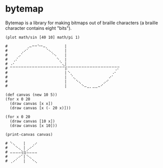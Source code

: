 # bytemap

Bytemap is a library for making bitmaps out of braille characters (a braille character contains eight "bits").

```janet
(plot math/sin [40 10] math/pi 1)

# ⠀⠀⠀⠀⠀⠀⢀⠤⠒⠒⠑⠒⠤⡀⠀⠀⠀⠀⠀⠀⡇⠀⠀⠀⠀⠀⠀⠀⠀⠀⠀⠀⠀⠀⠀⠀⠀⠀⠀⠀
# ⠀⠀⠀⠀⢀⠔⠁⠀⠀⠀⠀⠀⠀⠈⠢⡀⠀⠀⠀⠀⡇⠀⠀⠀⠀⠀⠀⠀⠀⠀⠀⠀⠀⠀⠀⠀⠀⠀⠀⠀
# ⠀⠀⠀⡠⠁⠀⠀⠀⠀⠀⠀⠀⠀⠀⠀⠈⠢⠀⠀⠀⡇⠀⠀⠀⠀⠀⠀⠀⠀⠀⠀⠀⠀⠀⠀⠀⠀⠀⠀⠀
# ⠀⢀⠌⠀⠀⠀⠀⠀⠀⠀⠀⠀⠀⠀⠀⠀⠀⠑⡀⠀⡇⠀⠀⠀⠀⠀⠀⠀⠀⠀⠀⠀⠀⠀⠀⠀⠀⠀⠀⠀
# ⠠⠂⠀⠀⠀⠀⠀⠀⠀⠀⠀⠀⠀⠀⠀⠀⠀⠀⠈⢄⡇⠀⠀⠀⠀⠀⠀⠀⠀⠀⠀⠀⠀⠀⠀⠀⠀⠀⠀⠀
# ⠉⠉⠉⠉⠉⠉⠉⠉⠉⠉⠉⠉⠉⠉⠉⠉⠉⠉⠉⠉⡯⠉⠉⠉⠉⠉⠉⠉⠉⠉⠉⠉⠉⠉⠉⠉⠉⠉⢉⠍
# ⠀⠀⠀⠀⠀⠀⠀⠀⠀⠀⠀⠀⠀⠀⠀⠀⠀⠀⠀⠀⡇⠑⡀⠀⠀⠀⠀⠀⠀⠀⠀⠀⠀⠀⠀⠀⠀⠠⠂⠀
# ⠀⠀⠀⠀⠀⠀⠀⠀⠀⠀⠀⠀⠀⠀⠀⠀⠀⠀⠀⠀⡇⠀⠈⢄⠀⠀⠀⠀⠀⠀⠀⠀⠀⠀⠀⠀⠔⠁⠀⠀
# ⠀⠀⠀⠀⠀⠀⠀⠀⠀⠀⠀⠀⠀⠀⠀⠀⠀⠀⠀⠀⡇⠀⠀⠀⠑⢄⠀⠀⠀⠀⠀⠀⠀⠀⡠⠊⠀⠀⠀⠀
# ⠀⠀⠀⠀⠀⠀⠀⠀⠀⠀⠀⠀⠀⠀⠀⠀⠀⠀⠀⠀⡇⠀⠀⠀⠀⠀⠑⠤⣀⡀⣀⣀⠤⠊⠀⠀⠀⠀⠀⠀
```

```janet
(def canvas (new 10 5))
(for x 0 20
  (draw canvas [x x])
  (draw canvas [x (- 20 x)]))

(for x 0 20
  (draw canvas [10 x])
  (draw canvas [x 10]))

(print-canvas canvas)

# ⠑⢄⠀⠀⠀⡇⠀⠀⢀⠔
# ⠀⠀⠑⢄⠀⡇⢀⠔⠁⠀
# ⠤⠤⠤⠤⢵⣷⠥⠤⠤⠤
# ⠀⠀⢀⠔⠁⡇⠑⢄⠀⠀
# ⢀⠔⠁⠀⠀⡇⠀⠀⠑⢄
```
